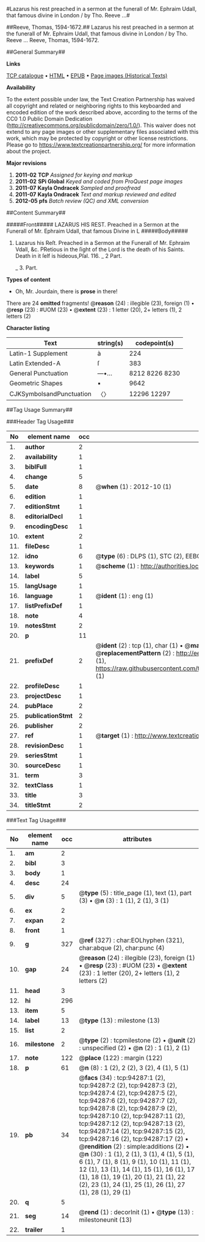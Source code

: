 #Lazarus his rest preached in a sermon at the funerall of Mr. Ephraim Udall, that famous divine in London / by Tho. Reeve ...#

##Reeve, Thomas, 1594-1672.##
Lazarus his rest preached in a sermon at the funerall of Mr. Ephraim Udall, that famous divine in London / by Tho. Reeve ...
Reeve, Thomas, 1594-1672.

##General Summary##

**Links**

[TCP catalogue](http://www.ota.ox.ac.uk/tcp/)  • 
[HTML](http://tei.it.ox.ac.uk/tcp/Texts-HTML/free/A58/A58346.html)  • 
[EPUB](http://tei.it.ox.ac.uk/tcp/Texts-EPUB/free/A58/A58346.epub) • 
[Page images (Historical Texts)](https://historicaltexts.jisc.ac.uk/eebo-12827353e)

**Availability**

To the extent possible under law, the Text Creation Partnership has waived all copyright and related or neighboring rights to this keyboarded and encoded edition of the work described above, according to the terms of the CC0 1.0 Public Domain Dedication (http://creativecommons.org/publicdomain/zero/1.0/). This waiver does not extend to any page images or other supplementary files associated with this work, which may be protected by copyright or other license restrictions. Please go to https://www.textcreationpartnership.org/ for more information about the project.

**Major revisions**

1. __2011-02__ __TCP__ *Assigned for keying and markup*
1. __2011-02__ __SPi Global__ *Keyed and coded from ProQuest page images*
1. __2011-07__ __Kayla Ondracek__ *Sampled and proofread*
1. __2011-07__ __Kayla Ondracek__ *Text and markup reviewed and edited*
1. __2012-05__ __pfs__ *Batch review (QC) and XML conversion*

##Content Summary##

#####Front#####
LAZARUS HIS REST. Preached in a Sermon at the Funerall of Mr. Ephraim Udall, that famous Divine in L
#####Body#####

1. Lazarus his Reſt. Preached in a Sermon at the Funerall of Mr. Ephraim Vdall, &c.
PRetious in the ſight of the Lord is the death of his Saints. Death in it ſelf is hideous,Pſal. 116.
    _ 2 Part.

    _ 3. Part.

**Types of content**

  * Oh, Mr. Jourdain, there is **prose** in there!

There are 24 **omitted** fragments! 
 @__reason__ (24) : illegible (23), foreign (1)  •  @__resp__ (23) : #UOM (23)  •  @__extent__ (23) : 1 letter (20), 2+ letters (1), 2 letters (2)

**Character listing**


|Text|string(s)|codepoint(s)|
|---|---|---|
|Latin-1 Supplement|à|224|
|Latin Extended-A|ſ|383|
|General Punctuation|—•…|8212 8226 8230|
|Geometric Shapes|▪|9642|
|CJKSymbolsandPunctuation|〈〉|12296 12297|

##Tag Usage Summary##

###Header Tag Usage###

|No|element name|occ|attributes|
|---|---|---|---|
|1.|__author__|2||
|2.|__availability__|1||
|3.|__biblFull__|1||
|4.|__change__|5||
|5.|__date__|8| @__when__ (1) : 2012-10 (1)|
|6.|__edition__|1||
|7.|__editionStmt__|1||
|8.|__editorialDecl__|1||
|9.|__encodingDesc__|1||
|10.|__extent__|2||
|11.|__fileDesc__|1||
|12.|__idno__|6| @__type__ (6) : DLPS (1), STC (2), EEBO-CITATION (1), OCLC (1), VID (1)|
|13.|__keywords__|1| @__scheme__ (1) : http://authorities.loc.gov/ (1)|
|14.|__label__|5||
|15.|__langUsage__|1||
|16.|__language__|1| @__ident__ (1) : eng (1)|
|17.|__listPrefixDef__|1||
|18.|__note__|4||
|19.|__notesStmt__|2||
|20.|__p__|11||
|21.|__prefixDef__|2| @__ident__ (2) : tcp (1), char (1)  •  @__matchPattern__ (2) : ([0-9\-]+):([0-9IVX]+) (1), (.+) (1)  •  @__replacementPattern__ (2) : http://eebo.chadwyck.com/downloadtiff?vid=$1&page=$2 (1), https://raw.githubusercontent.com/textcreationpartnership/Texts/master/tcpchars.xml#$1 (1)|
|22.|__profileDesc__|1||
|23.|__projectDesc__|1||
|24.|__pubPlace__|2||
|25.|__publicationStmt__|2||
|26.|__publisher__|2||
|27.|__ref__|1| @__target__ (1) : http://www.textcreationpartnership.org/docs/. (1)|
|28.|__revisionDesc__|1||
|29.|__seriesStmt__|1||
|30.|__sourceDesc__|1||
|31.|__term__|3||
|32.|__textClass__|1||
|33.|__title__|3||
|34.|__titleStmt__|2||


###Text Tag Usage###

|No|element name|occ|attributes|
|---|---|---|---|
|1.|__am__|2||
|2.|__bibl__|3||
|3.|__body__|1||
|4.|__desc__|24||
|5.|__div__|5| @__type__ (5) : title_page (1), text (1), part (3)  •  @__n__ (3) : 1 (1), 2 (1), 3 (1)|
|6.|__ex__|2||
|7.|__expan__|2||
|8.|__front__|1||
|9.|__g__|327| @__ref__ (327) : char:EOLhyphen (321), char:abque (2), char:punc (4)|
|10.|__gap__|24| @__reason__ (24) : illegible (23), foreign (1)  •  @__resp__ (23) : #UOM (23)  •  @__extent__ (23) : 1 letter (20), 2+ letters (1), 2 letters (2)|
|11.|__head__|3||
|12.|__hi__|296||
|13.|__item__|5||
|14.|__label__|13| @__type__ (13) : milestone (13)|
|15.|__list__|2||
|16.|__milestone__|2| @__type__ (2) : tcpmilestone (2)  •  @__unit__ (2) : unspecified (2)  •  @__n__ (2) : 1 (1), 2 (1)|
|17.|__note__|122| @__place__ (122) : margin (122)|
|18.|__p__|61| @__n__ (8) : 1 (2), 2 (2), 3 (2), 4 (1), 5 (1)|
|19.|__pb__|34| @__facs__ (34) : tcp:94287:1 (2), tcp:94287:2 (2), tcp:94287:3 (2), tcp:94287:4 (2), tcp:94287:5 (2), tcp:94287:6 (2), tcp:94287:7 (2), tcp:94287:8 (2), tcp:94287:9 (2), tcp:94287:10 (2), tcp:94287:11 (2), tcp:94287:12 (2), tcp:94287:13 (2), tcp:94287:14 (2), tcp:94287:15 (2), tcp:94287:16 (2), tcp:94287:17 (2)  •  @__rendition__ (2) : simple:additions (2)  •  @__n__ (30) : 1 (1), 2 (1), 3 (1), 4 (1), 5 (1), 6 (1), 7 (1), 8 (1), 9 (1), 10 (1), 11 (1), 12 (1), 13 (1), 14 (1), 15 (1), 16 (1), 17 (1), 18 (1), 19 (1), 20 (1), 21 (1), 22 (2), 23 (1), 24 (1), 25 (1), 26 (1), 27 (1), 28 (1), 29 (1)|
|20.|__q__|5||
|21.|__seg__|14| @__rend__ (1) : decorInit (1)  •  @__type__ (13) : milestoneunit (13)|
|22.|__trailer__|1||
